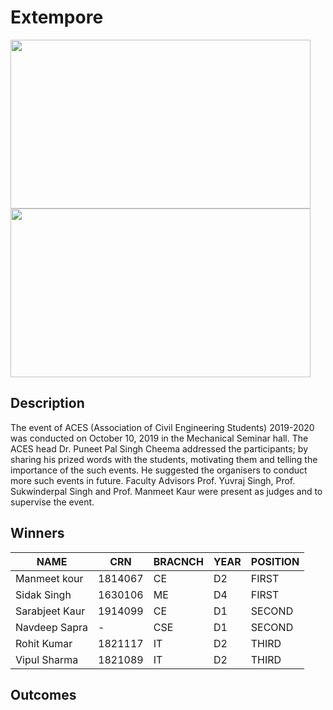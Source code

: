 # Extempore

<img src="https://github.com/ACES-GNDEC/UPLOADS/blob/main/1%20(8).JPG" width="480" height="270">  <img src="https://github.com/ACES-GNDEC/UPLOADS/blob/main/1%20(10).JPG" width="480" height="270">

## Description

The event of ACES (Association of Civil Engineering Students) 2019-2020 was conducted on October 10, 2019 in the Mechanical Seminar hall. The ACES head Dr. Puneet Pal Singh Cheema addressed the participants; by sharing his prized words with the students, motivating them and telling the importance of the such events. He suggested the organisers to conduct more such events in future. Faculty Advisors Prof. Yuvraj Singh, Prof. Sukwinderpal Singh and Prof. Manmeet Kaur were present as judges and to supervise the event.

## Winners 

|NAME               |CRN       |BRACNCH |YEAR |POSITION|
|-------------------|----------|--------|-----|--------| 
|Manmeet kour       |1814067   |CE      |D2   |FIRST   |
|Sidak Singh        |1630106   |ME      |D4   |FIRST   |
|Sarabjeet Kaur     |1914099   |CE      |D1   |SECOND  |
|Navdeep Sapra      |    -     |CSE     |D1   |SECOND  |
|Rohit Kumar        |1821117   |IT      |D2   |THIRD   |
|Vipul Sharma       |1821089   |IT      |D2   |THIRD   |


## Outcomes

